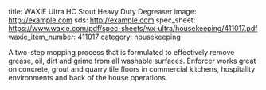 title: WAXIE Ultra HC Stout Heavy Duty Degreaser
image: http://example.com 
sds: http://example.com 
spec_sheet: https://www.waxie.com/pdf/spec-sheets/wx-ultra/housekeeping/411017.pdf
waxie_item_number: 411017
category: housekeeping

A two-step mopping process that is formulated to effectively remove grease, oil, dirt and grime from all washable surfaces. Enforcer works great on concrete, grout and quarry tile floors in commercial kitchens, hospitality environments and back of the house operations.
